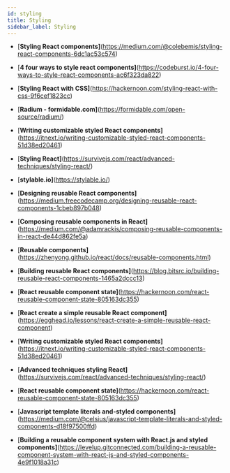 ```yaml
---
id: styling
title: Styling
sidebar_label: Styling
---
```




- [**Styling React components]**(https://medium.com/@colebemis/styling-react-components-6dc1ac53c574)
- [**4 four ways to style react components]**(https://codeburst.io/4-four-ways-to-style-react-components-ac6f323da822)
- [**Styling React with CSS]**(https://hackernoon.com/styling-react-with-css-9f6cef1823cc)
- [**Radium - formidable.com]**(https://formidable.com/open-source/radium/)
- [**Writing customizable styled React components]**(https://itnext.io/writing-customizable-styled-react-components-51d38ed20461)
- [**Styling React]**(https://survivejs.com/react/advanced-techniques/styling-react/)
- [**stylable.io]**(https://stylable.io/)







- [**Designing reusable React components]**(https://medium.freecodecamp.org/designing-reusable-react-components-1cbeb897b048)
- [**Composing reusable components in React]**(https://medium.com/@adamrackis/composing-reusable-components-in-react-de44d862fe5a)
- [**Reusable components]**(https://zhenyong.github.io/react/docs/reusable-components.html)
- [**Building reusable React components]**(https://blog.bitsrc.io/building-reusable-react-components-1465a2dccc13)
- [**React reusable component state]**(https://hackernoon.com/react-reusable-component-state-805163dc355)
- [**React create a simple reusable React component]**(https://egghead.io/lessons/react-create-a-simple-reusable-react-component)
- [**Writing customizable styled React components]**(https://itnext.io/writing-customizable-styled-react-components-51d38ed20461)
- [**Advanced techniques styling React]**(https://survivejs.com/react/advanced-techniques/styling-react/)
- [**React reusable component state]**(https://hackernoon.com/react-reusable-component-state-805163dc355)
- [**Javascript template literals and-styled components]**(https://medium.com/@celsius/javascript-template-literals-and-styled-components-d18f97500ffd)
- [**Building a reusable component system with React.js and styled components]**(https://levelup.gitconnected.com/building-a-reusable-component-system-with-react-js-and-styled-components-4e9f1018a31c)
